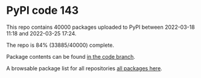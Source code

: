 # PyPI code 143

This repo contains 40000 packages uploaded to PyPI between 
2022-03-18 11:18 and 2022-03-25 17:24.

The repo is 84% (33885/40000) complete.

Package contents can be found [in the code branch](https://github.com/pypi-data/pypi-mirror-143/tree/code/packages).

A browsable package list for all repositories [all packages here](https://pypi-data.github.io/website/repositories/pypi-mirror-143).


